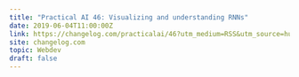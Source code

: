 ```yaml
---
title: "Practical AI 46: Visualizing and understanding RNNs"
date: 2019-06-04T11:00:00Z
link: https://changelog.com/practicalai/46?utm_medium=RSS&utm_source=hune
site: changelog.com
topic: Webdev
draft: false
---
```

